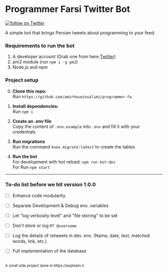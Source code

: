 # Programmer Farsi Twitter Bot 

<a href="https://twitter.com/intent/follow?screen_name=programmer_fa">
  <img src="https://img.shields.io/twitter/follow/programmer_fa?style=social&logo=twitter"
    alt="follow on Twitter">
</a>

<p></p>

A simple bot that brings Persian tweets about programming to your feed.

### Requirements to run the bot

1. A developer account (Grab one from here [Twitter](https://developer.twitter.com/)) 
2. pm2 module (run `npm i -g pm2`)
3. Node.js and npm

### Project setup

0. **Clone this repo:**\
Run `https://github.com/amirhoseinsalimi/programmer-fa`

1. **Install dependencies:**\
Run `npm i`

2. **Create an .env file**\
Copy the content of `.env.example` into `.env` and fill it with your credentials

3. **Run migrations**\
Run the command `knex migrate:latest` to create the tables

4. **Run the bot**\
For development with hot reload: `npm run bot:dev`\
For Run `npm start`
 ---
### To-do list before we hit version 1.0.0
* [ ] Enhance code modularity
* [ ] Separate Development & Debug env. variables
* [ ] Let "log verbosity level" and "file storing" to be set
* [ ] Don't store or log `RT @username`
* [ ] Log the details of retweets in dev. env. (Name, date, text, matched words, link, etc.)
* [ ] Full implementation of the database


<br />
<small>A small side project done in https://expteam.ir</small>
